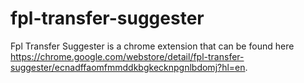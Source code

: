 # fpl-transfer-suggester

Fpl Transfer Suggester is a chrome extension that can be found here https://chrome.google.com/webstore/detail/fpl-transfer-suggester/ecnadffaomfmmddkbgkecknpgnlbdomj?hl=en.
